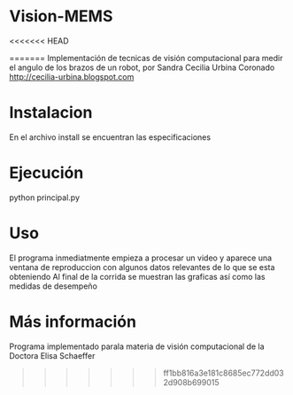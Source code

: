 Vision-MEMS
===========
<<<<<<< HEAD

=======
Implementación de tecnicas de visión computacional para
medir el angulo de los brazos de un robot, por 
Sandra Cecilia Urbina Coronado 
http://cecilia-urbina.blogspot.com

Instalacion
===========
En el archivo install se encuentran las especificaciones

Ejecución
=========
python principal.py

Uso
===
El programa inmediatmente empieza a procesar un video y aparece
una ventana de reproduccion con algunos datos relevantes de lo que
se esta obteniendo
Al final de la corrida se muestran las graficas así como las
medidas de desempeño

Más información
===============

Programa implementado parala materia de visión computacional 
de la Doctora Elisa Schaeffer
>>>>>>> ff1bb816a3e181c8685ec772dd032d908b699015
